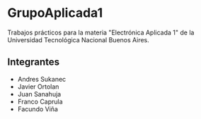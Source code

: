 # GrupoAplicada1

Trabajos prácticos para la materia "Electrónica Aplicada 1" de la Universidad Tecnológica Nacional Buenos Aires.

## Integrantes
- Andres Sukanec
- Javier Ortolan
- Juan Sanahuja
- Franco Caprula
- Facundo Viña

